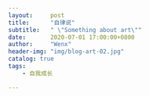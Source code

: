 ```yaml
---
layout:     post
title:      "自律说"
subtitle:   " \"Something about art\""
date:       2020-07-01 17:00:00+0800
author:     "Wenx"
header-img: "img/blog-art-02.jpg"
catalog: true
tags:
    - 自我成长

---
```


​	
